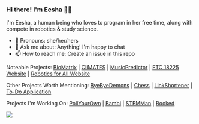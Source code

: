 ### Hi there! I'm Eesha 🙋‍♀️

I'm Eesha, a human being who loves to program in her free time, along with compete in robotics & study science.

* 👧 Pronouns: she/her/hers
* 💬 Ask me about: Anything! I'm happy to chat
* 📫 How to reach me: Create an issue in this repo

Noteable Projects: [BioMatrix](https://github.com/Eesha-Jain/BioMatrixIOS) | [CliMATES](https://github.com/Eesha-Jain/CliMATES) | [MusicPredictor](https://github.com/Eesha-Jain/MusicPredictor) | [FTC 18225 Website](https://ftc18225.everstem.org/) | [Robotics for All Website](https://www.roboticsforall.us/)

Other Projects Worth Mentioning: [ByeByeDemons](https://github.com/Eesha-Jain/ByeByeDemons) | [Chess](https://github.com/Eesha-Jain/Chess) | [LinkShortener](https://github.com/Eesha-Jain/LinkShortener) | [To-Do Application](https://github.com/Eesha-Jain/To-Do-Application)

Projects I'm Working On: [PollYourOwn](https://github.com/Eesha-Jain/PollYourOwn) | [Bambi](https://github.com/Eesha-Jain/Bambi) | [STEMMan](https://github.com/Eesha-Jain/STEMMan) | [Booked](https://github.com/Eesha-Jain/Booked)

![](https://komarev.com/ghpvc/?username=Eesha-Jain&label=Profile+Views&style=flat-square&color=dd36ff)
